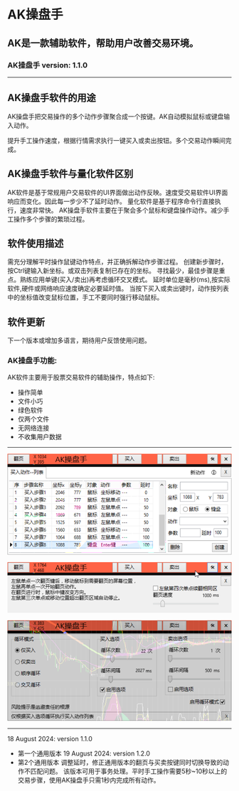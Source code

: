 # AK操盘手

## AK是一款辅助软件，帮助用户改善交易环境。

### AK操盘手 version: 1.1.0

---
## AK操盘手软件的用途

AK操盘手把交易操作的多个动作步骤聚合成一个按键。AK自动模拟鼠标或键盘输入动作。

提升手工操作速度，根据行情需求执行一键买入或卖出按钮。多个交易动作瞬间完成。

## AK操盘手软件与量化软件区别

AK软件是基于常规用户交易软件的UI界面做出动作反映。速度受交易软件UI界面响应而变化。因此每一步少不了延时动作。
量化软件是基于程序命令行直接执行，速度非常快。
AK操盘手软件主要在于聚会多个鼠标和键盘操作动作。减少手工操作多个步骤的繁琐过程。

## 软件使用描述

需充分理解平时操作鼠键动作特点，并正确拆解动作步骤过程。
创建新步骤时，按Ctrl键输入新坐标。或双击列表复制已存在的坐标。
寻找最少，最佳步骤是重点。熟练应用单键(买入/卖出)再考虑循环交叉模式。
延时单位是毫秒(ms),按实际软件,硬件或网络响应速度确定必要延时值。
当按下买入或卖出键时，动作按列表中的坐标值改变鼠标位置，手工不要同时强行移动鼠标。

## 软件更新

下一个版本或增加多语言，期待用户反馈使用问题。

### AK操盘手功能:
AK软件主要用于股票交易软件的辅助操作，特点如下:
- 操作简单
- 文件小巧
- 绿色软件
- 仅两个文件
- 无网络连接
- 不收集用户数据

---

![动作列表截图](./Images/aklist.png)

![翻页功能截图](./Images/akpage.png)

![循环动作截图](./Images/akloop.png)

---

18 August 2024: version 1.1.0
- 第一个通用版本
19 August 2024: version 1.2.0
- 第2个通用版本
调整延时，修正通用版本的翻页与买卖按键同时切换导致的动作不匹配问题。
该版本可用于事务处理。平时手工操作需要5秒~10秒以上的交易步骤，使用AK操盘手只需1秒内完成所有动作。
